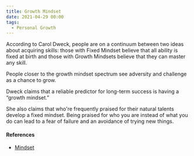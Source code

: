 ```yaml
---
title: Growth Mindset
date: 2021-04-29 00:00
tags:
  - Personal Growth
---
```


According to Carol Dweck, people are on a continuum between two ideas about acquiring skills: those with Fixed Mindset believe that all ability is fixed at birth and those with Growth Mindsets believe that they can master any skill.

People closer to the growth mindset spectrum see adversity and challenge as a chance to grow.

Dweck claims that a reliable predictor for long-term success is having a “growth mindset.”

She also claims that who're frequently praised for their natural talents develop a fixed mindset. Being praised for who you are instead of what you do can lead to a fear of failure and an avoidance of trying new things.

#### References

* [Mindset](https://en.wikipedia.org/wiki/Mindset#Fixed_and_growth_mindset)
